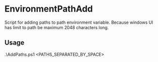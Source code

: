 # EnvironmentPathAdd
Script for adding paths to path environment variable. Because windows UI has limit to path be maximum 2048 characters long.

## Usage
.\AddPaths.ps1 <PATHS_SEPARATED_BY_SPACE>
